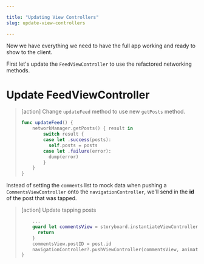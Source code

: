 ```yaml
---

title: "Updating View Controllers"
slug: update-view-controllers

---
```


Now we have everything we need to have the full app working and ready to show to the client.

First let's update the `FeedViewController` to use the refactored networking methods.

# Update FeedViewController

> [action]
> Change `updateFeed` method to use new `getPosts` method.
>
> ```swift
> func updateFeed() {
>     networkManager.getPosts() { result in
>         switch result {
>         case let .success(posts):
>           self.posts = posts
>         case let .failure(error):
>           dump(error)
>         }
>     }
> }
> ```

Instead of setting the `comments` list to mock data when pushing a `CommentsViewController` onto the `navigationController`, we'll send in the **id** of the post that was tapped.

> [action]
> Update tapping posts
>
> ```swift
>     ...
>     guard let commentsView = storyboard.instantiateViewController(withIdentifier: "commentsView") as? CommentsViewController else {
>       return
>     }
>     commentsView.postID = post.id
>     navigationController?.pushViewController(commentsView, animated: true)
> }
> ```
